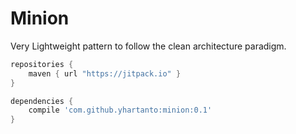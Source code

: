 Minion
======

Very Lightweight pattern to follow the clean architecture paradigm.

```groovy
repositories {
    maven { url "https://jitpack.io" }
}

dependencies {
	compile 'com.github.yhartanto:minion:0.1'
}

```